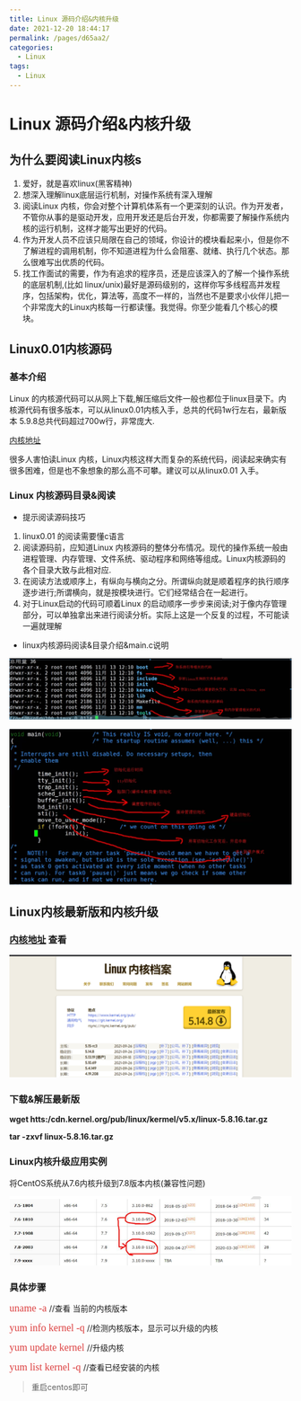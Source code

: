 ```yaml
---
title: Linux 源码介绍&内核升级
date: 2021-12-20 18:44:17
permalink: /pages/d65aa2/
categories:
  - Linux
tags:
  - Linux
---
```

# Linux 源码介绍&内核升级

## 为什么要阅读Linux内核s

1. 爱好，就是喜欢linux(黑客精神)
2. 想深入理解linux底层运行机制，对操作系统有深入理解
3. 阅读Linux 内核，你会对整个计算机体系有一个更深刻的认识。作为开发者，不管你从事的是驱动开发，应用开发还是后台开发，你都需要了解操作系统内核的运行机制，这样才能写出更好的代码。
4. 作为开发人员不应该只局限在自己的领域，你设计的模块看起来小，但是你不了解进程的调用机制，你不知道进程为什么会阻塞、就绪、执行几个状态。那么很难写出优质的代码。
5. 找工作面试的需要，作为有追求的程序员，还是应该深入的了解一个操作系统的底层机制,(比如 linux/unix)最好是源码级别的，这样你写多线程高并发程序，包括架构，优化，算法等，高度不一样的，当然也不是要求小伙伴儿把一个非常庞大的Linux内核每一行都读懂。我觉得。你至少能看几个核心的模块。

## Linux0.01内核源码

### 基本介绍

Linux 的内核源代码可以从网上下载,解压缩后文件一般也都位于linux目录下。内核源代码有很多版本，可以从linux0.01内核入手，总共的代码1w行左右，最新版本 5.9.8总共代码超过700w行，非常庞大.

[内核地址](https://www.kernel.org/)

很多人害怕读Linux 内核，Linux内核这样大而复杂的系统代码，阅读起来确实有很多困难，但是也不象想象的那么高不可攀。建议可以从linux0.01 入手。

### Linux 内核源码目录&阅读

+ 提示阅读源码技巧

1. linux0.01 的阅读需要懂c语言
2. 阅读源码前，应知道Linux 内核源码的整体分布情况。现代的操作系统一般由进程管理、内存管理、文件系统、驱动程序和网络等组成。Linux内核源码的各个目录大致与此相对应.
3. 在阅读方法或顺序上，有纵向与横向之分。所谓纵向就是顺着程序的执行顺序逐步进行;所谓横向，就是按模块进行。它们经常结合在一起进行。
4. 对于Linux启动的代码可顺着Linux 的启动顺序一步步来阅读;对于像内存管理部分，可以单独拿出来进行阅读分析。实际上这是一个反复的过程，不可能读一遍就理解

+ linux内核源码阅读&目录介绍&main.c说明

![1632734247610](./images/20/01.png)

![1632735117138](./images/20/02.png)

## Linux内核最新版和内核升级

### [内核地址](https://www.kernel.org/) 查看

![1632745273207](./images/20/03.png)

### 下载&解压最新版

**wget htts:/cdn.kernel.org/pub/linux/kermel/v5.x/linux-5.8.16.tar.gz**

**tar -zxvf linux-5.8.16.tar.gz**

### Linux内核升级应用实例

将CentOS系统从7.6内核升级到7.8版本内核(兼容性问题)

![1632745498273](./images/20/04.png)

### 具体步骤

<font color=#DC4040 size=4 face="黑体">uname -a </font>                           //查看 当前的内核版本

<font color=#DC4040 size=4 face="黑体">yum info kernel -q</font>          //检测内核版本，显示可以升级的内核

<font color=#DC4040 size=4 face="黑体">yum update kernel  </font>      //升级内核

<font color=#DC4040 size=4 face="黑体">yum list kernel -q </font>       //查看已经安装的内核

> 重启centos即可

